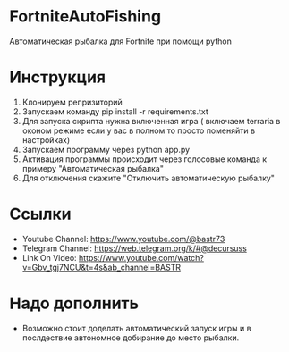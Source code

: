 # FortniteAutoFishing
Автоматическая рыбалка для Fortnite при помощи python

# Инструкция

1) Клонируем репризиторий
2) Запускаем команду pip install -r requirements.txt
3) Для запуска скрипта нужна включенная игра ( включаем terraria в оконом режиме если у вас в полном то просто поменяйти в настройках)
4) Запускаем программу через python app.py
5) Активация программы происходит через голосовые команда к примеру "Автоматическая рыбалка"
6) Для отключения скажите "Отключить автоматическую рыбалку"

# Ссылки

* Youtube Channel: https://www.youtube.com/@bastr73
* Telegram Channel: https://web.telegram.org/k/#@decursuss
* Link On Video: https://www.youtube.com/watch?v=Gbv_tgj7NCU&t=4s&ab_channel=BASTR

# Надо дополнить

* Возможно стоит доделать автоматический запуск игры и в послдествие автономное добирание до место рыбалки.
